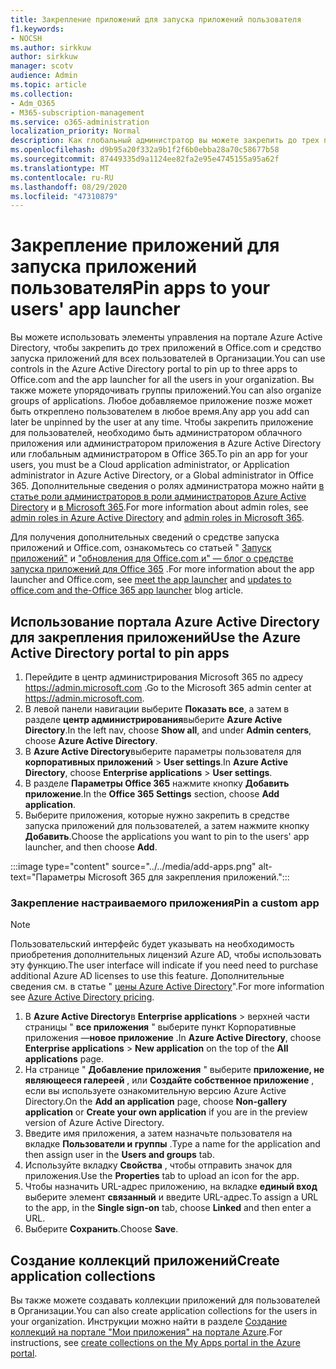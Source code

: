 ```yaml
---
title: Закрепление приложений для запуска приложений пользователя
f1.keywords:
- NOCSH
ms.author: sirkkuw
author: sirkkuw
manager: scotv
audience: Admin
ms.topic: article
ms.collection:
- Adm_O365
- M365-subscription-management
ms.service: o365-administration
localization_priority: Normal
description: Как глобальный администратор вы можете закрепить до трех приложений в средстве запуска приложений пользователей.
ms.openlocfilehash: d9b95a20f332a9b1f2f6b0ebba28a70c58677b58
ms.sourcegitcommit: 87449335d9a1124ee82fa2e95e4745155a95a62f
ms.translationtype: MT
ms.contentlocale: ru-RU
ms.lasthandoff: 08/29/2020
ms.locfileid: "47310879"
---
```

# <a name="pin-apps-to-your-users-app-launcher"></a><span data-ttu-id="1d52f-103">Закрепление приложений для запуска приложений пользователя</span><span class="sxs-lookup"><span data-stu-id="1d52f-103">Pin apps to your users' app launcher</span></span>

<span data-ttu-id="1d52f-104">Вы можете использовать элементы управления на портале Azure Active Directory, чтобы закрепить до трех приложений в Office.com и средство запуска приложений для всех пользователей в Организации.</span><span class="sxs-lookup"><span data-stu-id="1d52f-104">You can use controls in the Azure Active Directory portal to pin up to three apps to Office.com and the app launcher for all the users in your organization.</span></span> <span data-ttu-id="1d52f-105">Вы также можете упорядочивать группы приложений.</span><span class="sxs-lookup"><span data-stu-id="1d52f-105">You can also organize groups of applications.</span></span> <span data-ttu-id="1d52f-106">Любое добавляемое приложение позже может быть откреплено пользователем в любое время.</span><span class="sxs-lookup"><span data-stu-id="1d52f-106">Any app you add can later be unpinned by the user at any time.</span></span> <span data-ttu-id="1d52f-107">Чтобы закрепить приложение для пользователей, необходимо быть администратором облачного приложения или администратором приложения в Azure Active Directory или глобальным администратором в Office 365.</span><span class="sxs-lookup"><span data-stu-id="1d52f-107">To pin an app for your users, you must be a Cloud application administrator, or Application administrator in Azure Active Directory, or a Global administrator in Office 365.</span></span> <span data-ttu-id="1d52f-108">Дополнительные сведения о ролях администратора можно найти [в статье роли администраторов в роли администраторов Azure Active Directory](https://docs.microsoft.com/azure/active-directory/users-groups-roles/directory-assign-admin-roles) и [в Microsoft 365](../add-users/about-admin-roles.md).</span><span class="sxs-lookup"><span data-stu-id="1d52f-108">For more information about admin roles, see [admin roles in Azure Active Directory](https://docs.microsoft.com/azure/active-directory/users-groups-roles/directory-assign-admin-roles) and [admin roles in Microsoft 365](../add-users/about-admin-roles.md).</span></span> 

<span data-ttu-id="1d52f-109">Для получения дополнительных сведений о средстве запуска приложений и Office.com, ознакомьтесь со статьей " [Запуск приложений"](https://support.microsoft.com/office/79f12104-6fed-442f-96a0-eb089a3f476a) и ["обновления для Office.com и" — блог о средстве запуска приложений для Office 365](https://techcommunity.microsoft.com/t5/office-365-blog/updates-to-office-com-and-the-office-365-app-launcher/ba-p/1150503) .</span><span class="sxs-lookup"><span data-stu-id="1d52f-109">For more information about the app launcher and Office.com, see [meet the app launcher](https://support.microsoft.com/office/79f12104-6fed-442f-96a0-eb089a3f476a) and [updates to office.com and the-Office 365 app launcher](https://techcommunity.microsoft.com/t5/office-365-blog/updates-to-office-com-and-the-office-365-app-launcher/ba-p/1150503) blog article.</span></span>

## <a name="use-the-azure-active-directory-portal-to-pin-apps"></a><span data-ttu-id="1d52f-110">Использование портала Azure Active Directory для закрепления приложений</span><span class="sxs-lookup"><span data-stu-id="1d52f-110">Use the Azure Active Directory portal to pin apps</span></span>

1. <span data-ttu-id="1d52f-111">Перейдите в центр администрирования Microsoft 365 по адресу <a href="https://go.microsoft.com/fwlink/p/?linkid=2024339" target="_blank">https://admin.microsoft.com</a> .</span><span class="sxs-lookup"><span data-stu-id="1d52f-111">Go to the Microsoft 365 admin center at <a href="https://go.microsoft.com/fwlink/p/?linkid=2024339" target="_blank">https://admin.microsoft.com</a>.</span></span>
2. <span data-ttu-id="1d52f-112">В левой панели навигации выберите **Показать все**, а затем в разделе **центр администрирования**выберите **Azure Active Directory**.</span><span class="sxs-lookup"><span data-stu-id="1d52f-112">In the left nav, choose **Show all**, and under **Admin centers**, choose **Azure Active Directory**.</span></span>
3. <span data-ttu-id="1d52f-113">В **Azure Active Directory**выберите параметры пользователя для **корпоративных приложений**  >  **User settings**.</span><span class="sxs-lookup"><span data-stu-id="1d52f-113">In **Azure Active Directory**, choose **Enterprise applications** > **User settings**.</span></span>
4. <span data-ttu-id="1d52f-114">В разделе **Параметры Office 365** нажмите кнопку **Добавить приложение**.</span><span class="sxs-lookup"><span data-stu-id="1d52f-114">In the **Office 365 Settings** section, choose **Add application**.</span></span>
5. <span data-ttu-id="1d52f-115">Выберите приложения, которые нужно закрепить в средстве запуска приложений для пользователей, а затем нажмите кнопку **Добавить**.</span><span class="sxs-lookup"><span data-stu-id="1d52f-115">Choose the applications you want to pin to the users' app launcher, and then choose **Add**.</span></span>

:::image type="content" source="../../media/add-apps.png" alt-text="Параметры Microsoft 365 для закрепления приложений.":::

### <a name="pin-a-custom-app"></a><span data-ttu-id="1d52f-117">Закрепление настраиваемого приложения</span><span class="sxs-lookup"><span data-stu-id="1d52f-117">Pin a custom app</span></span>

> [!NOTE]
> <span data-ttu-id="1d52f-118">Пользовательский интерфейс будет указывать на необходимость приобретения дополнительных лицензий Azure AD, чтобы использовать эту функцию.</span><span class="sxs-lookup"><span data-stu-id="1d52f-118">The user interface will indicate if you need need to purchase additional Azure AD licenses to use this feature.</span></span> <span data-ttu-id="1d52f-119">Дополнительные сведения см. в статье " [цены Azure Active Directory](https://azure.microsoft.com/pricing/details/active-directory/)".</span><span class="sxs-lookup"><span data-stu-id="1d52f-119">For more information see [Azure Active Directory pricing](https://azure.microsoft.com/pricing/details/active-directory/).</span></span>

1. <span data-ttu-id="1d52f-120">В **Azure Active Directory**в **Enterprise applications**  >  верхней части страницы " **все приложения** " выберите пункт Корпоративные приложения —**новое приложение** .</span><span class="sxs-lookup"><span data-stu-id="1d52f-120">In **Azure Active Directory**, choose **Enterprise applications** > **New application** on the top of the **All applications** page.</span></span>
2. <span data-ttu-id="1d52f-121">На странице " **Добавление приложения** " выберите **приложение, не являющееся галереей** , или **Создайте собственное приложение** , если вы используете ознакомительную версию Azure Active Directory.</span><span class="sxs-lookup"><span data-stu-id="1d52f-121">On the **Add an application** page, choose **Non-gallery application** or **Create your own application** if you are in the preview version of Azure Active Directory.</span></span> 
3. <span data-ttu-id="1d52f-122">Введите имя приложения, а затем назначьте пользователя на вкладке **Пользователи и группы** .</span><span class="sxs-lookup"><span data-stu-id="1d52f-122">Type a name for the application and then assign user in the **Users and groups** tab.</span></span>
4. <span data-ttu-id="1d52f-123">Используйте вкладку **Свойства** , чтобы отправить значок для приложения.</span><span class="sxs-lookup"><span data-stu-id="1d52f-123">Use the **Properties** tab to upload an icon for the app.</span></span>
5. <span data-ttu-id="1d52f-124">Чтобы назначить URL-адрес приложению, на вкладке **единый вход** выберите элемент **связанный** и введите URL-адрес.</span><span class="sxs-lookup"><span data-stu-id="1d52f-124">To assign a URL to the app, in the **Single sign-on** tab, choose **Linked** and then enter a URL.</span></span>
6. <span data-ttu-id="1d52f-125">Выберите **Сохранить**.</span><span class="sxs-lookup"><span data-stu-id="1d52f-125">Choose **Save**.</span></span>

## <a name="create-application-collections"></a><span data-ttu-id="1d52f-126">Создание коллекций приложений</span><span class="sxs-lookup"><span data-stu-id="1d52f-126">Create application collections</span></span>

<span data-ttu-id="1d52f-127">Вы также можете создавать коллекции приложений для пользователей в Организации.</span><span class="sxs-lookup"><span data-stu-id="1d52f-127">You can also create application collections for the users in your organization.</span></span> <span data-ttu-id="1d52f-128">Инструкции можно найти в разделе [Создание коллекций на портале "Мои приложения" на портале Azure](https://docs.microsoft.com/azure/active-directory/manage-apps/access-panel-collections).</span><span class="sxs-lookup"><span data-stu-id="1d52f-128">For instructions, see [create collections on the My Apps portal in the Azure portal](https://docs.microsoft.com/azure/active-directory/manage-apps/access-panel-collections).</span></span>